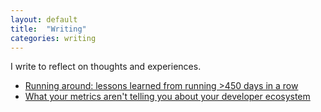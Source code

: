 ```yaml
---
layout: default
title:  "Writing"
categories: writing
---
```


I write to reflect on thoughts and experiences.  

- [Running around: lessons learned from running >450 days in a row](https://medium.com/@d.pim/learning-to-run-c6f6086ae6f5)
- [What your metrics aren't telling you about your developer ecosystem](https://medium.com/@d.pim/happy-developers-are-everything-60f66b8e93c0)
